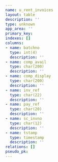 ```yaml
---
name: u_rent_invoices
layout: table
description: ''
type: unknown
app_area: ''
primary_key: 
indexes: []
columns:
- name: batchno
  type: int(4)
  description: ''
- name: comp_avail
  type: char(200)
  description: ''
- name: comp_display
  type: char(200)
  description: ''
- name: inv_ref
  type: char(22)
  description: ''
- name: pay_ref
  type: char(20)
  description: ''
- name: sc_invno
  type: char(12)
  description: ''
- name: tstamp
  type: timestamp
  description: ''
relations: []
pseudo_pk: 
---
```


